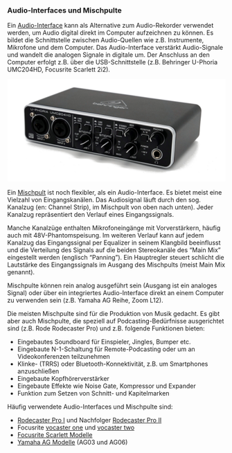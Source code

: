 ### Audio-Interfaces und Mischpulte

Ein [Audio-Interface](https://de.wikipedia.org/wiki/Audio-Interface) kann als Alternative zum Audio-Rekorder verwendet werden, um Audio digital direkt im Computer aufzeichnen zu können. Es bildet die Schnittstelle zwischen Audio-Quellen wie z.B. Instrumente, Mikrofone und dem Computer. Das Audio-Interface verstärkt Audio-Signale und wandelt die analogen Signale in digitale um. Der Anschluss an den Computer erfolgt z.B. über die USB-Schnittstelle (z.B. Behringer U-Phoria UMC204HD, Focusrite Scarlett 2i2).

![](./images/behringer-u-phoria-umc204hd.jpg)

Ein [Mischpult](https://de.wikipedia.org/wiki/Mischpult) ist noch flexibler, als ein Audio-Interface. Es bietet meist eine Vielzahl von Eingangskanälen. Das Audiosignal läuft durch den sog. Kanalzug (en: Channel Strip), im Mischpult von oben nach unten). Jeder Kanalzug repräsentiert den Verlauf eines Eingangssignals.

Manche Kanalzüge enthalten Mikrofoneingänge mit Vorverstärkern, häufig auch mit 48V-Phantomspeisung. Im weiteren Verlauf kann auf jedem Kanalzug das Eingangssignal per Equalizer in seinem Klangbild beeinflusst und die Verteilung des Signals auf die beiden Stereokanäle des “Main Mix” eingestellt werden (englisch “Panning”). Ein Hauptregler steuert schlicht die Lautstärke des Eingangssignals im Ausgang des Mischpults (meist Main Mix genannt).

Mischpulte können rein analog ausgeführt sein (Ausgang ist ein analoges Signal) oder über ein integriertes Audio-Interface direkt an einem Computer zu verwenden sein (z.B. Yamaha AG Reihe, Zoom L12).

Die meisten Mischpulte sind für die Produktion von Musik gedacht. Es gibt aber auch Mischpulte, die speziell auf Podcasting-Bedürfnisse ausgerichtet sind (z.B. Rode Rodecaster Pro) und z.B. folgende Funktionen bieten:

- Eingebautes Soundboard für Einspieler, Jingles, Bumper etc.
- Eingebaute N-1-Schaltung für Remote-Podcasting oder um an Videokonferenzen teilzunehmen
- Klinke- (TRRS) oder Bluetooth-Konnektivität, z.B. um Smartphones anzuschließen
- Eingebaute Kopfhörerverstärker
- Eingebaute Effekte wie Noise Gate, Kompressor und Expander
- Funktion zum Setzen von Schnitt- und Kapitelmarken

Häufig verwendete Audio-Interfaces und Mischpulte sind:

- [Rodecaster Pro I](https://rode.com/de/interfaces-and-mixers/rodecaster-series/rodecaster-pro) und Nachfolger [Rodecaster Pro II](https://rode.com/de/interfaces-and-mixers/rodecaster-series/rodecaster-pro-ii?variant_sku=RCPIIW)
- Focusrite [vocaster one](https://focusrite.com/products/vocaster-one) und [vocaster two](https://focusrite.com/products/vocaster-two)
- [Focusrite Scarlett Modelle](https://focusrite.com/scarlett)
- [Yamaha AG Modelle](https://de.yamaha.com/de/products/music_production/interfaces/ag_series/index.html) (AG03 und AG06)
